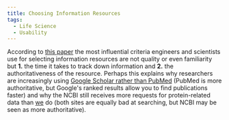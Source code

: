 ```yaml
---
title: Choosing Information Resources
tags:
  - Life Science
  - Usability
---
```


According to [this paper](http://dx.doi.org/10.1002/asi.20024) the most influential criteria engineers and scientists use for selecting information resources are not quality or even familiarity but **1.** the time it takes to track down information and **2.** the authoritativeness of the resource. Perhaps this explains why researchers are increasingly using [Google Scholar rather than PubMed](http://bmj.bmjjournals.com/cgi/content/full/331/7531/1487) (PubMed is more authoritative, but Google's ranked results allow you to find publications faster) and why the NCBI still receives more requests for protein-related data than [we](http://uniprot.org/) do (both sites are equally bad at searching, but NCBI may be seen as more authoritative).
